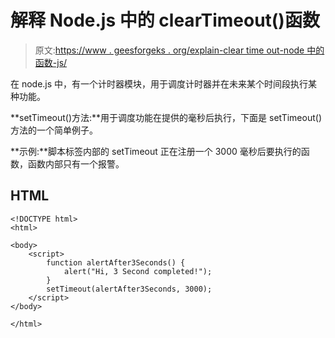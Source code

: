 # 解释 Node.js 中的 clearTimeout()函数

> 原文:[https://www . geesforgeks . org/explain-clear time out-node 中的函数-js/](https://www.geeksforgeeks.org/explain-cleartimeout-function-in-node-js/)

在 node.js 中，有一个计时器模块，用于调度计时器并在未来某个时间段执行某种功能。

**setTimeout()方法:**用于调度功能在提供的毫秒后执行，下面是 setTimeout()方法的一个简单例子。

**示例:**脚本标签内部的 setTimeout 正在注册一个 3000 毫秒后要执行的函数，函数内部只有一个报警。

## HTML

```
<!DOCTYPE html>
<html>

<body>
    <script>
        function alertAfter3Seconds() {
            alert("Hi, 3 Second completed!");
        }
        setTimeout(alertAfter3Seconds, 3000);
    </script>
</body>

</html>
```